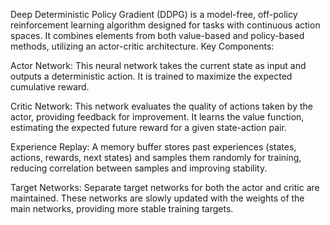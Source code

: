 Deep Deterministic Policy Gradient (DDPG) is a model-free, off-policy reinforcement learning algorithm designed for tasks with continuous action spaces. It combines elements from both value-based and policy-based methods, utilizing an actor-critic architecture.
Key Components:

Actor Network: This neural network takes the current state as input and outputs a deterministic action. It is trained to maximize the expected cumulative reward.

Critic Network: This network evaluates the quality of actions taken by the actor, providing feedback for improvement. It learns the value function, estimating the expected future reward for a given state-action pair.

Experience Replay: A memory buffer stores past experiences (states, actions, rewards, next states) and samples them randomly for training, reducing correlation between samples and improving stability.

Target Networks: Separate target networks for both the actor and critic are maintained. These networks are slowly updated with the weights of the main networks, providing more stable training targets.
<!--

**Here are some ideas to get you started:**

🙋‍♀️ A short introduction - what is your organization all about?
🌈 Contribution guidelines - how can the community get involved?
👩‍💻 Useful resources - where can the community find your docs? Is there anything else the community should know?
🍿 Fun facts - what does your team eat for breakfast?
🧙 Remember, you can do mighty things with the power of [Markdown](https://docs.github.com/github/writing-on-github/getting-started-with-writing-and-formatting-on-github/basic-writing-and-formatting-syntax)
-->
